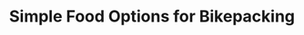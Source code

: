 ---
layout: community
category: community
title: "Simple Food Options for Bikepacking"
description: "Hey everyone, just wondering what everyone likes to take bikepacking for meals?  Looking for simple ideas besides dehydrated meals.  I like long grain rice, kidney beans or red beans & spicy/hot sause."
isTopLevel: false
isSingleLevel: false
isArticle: false
datePublished: 2022-06-17 16:38:00 +0300
dateModified: 2022-06-17 16:38:00 +0300
published: false
---